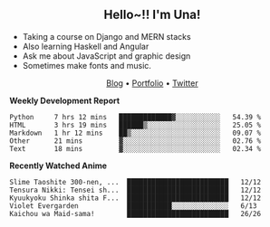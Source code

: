 <h2 align="center">
  Hello~!! I'm Una!
</h2>

- Taking a course on Django and MERN stacks
- Also learning Haskell and Angular
- Ask me about JavaScript and graphic design
- Sometimes make fonts and music.

<p align="center">
  <a href="https://anarchy.website/">Blog</a> &bull;
  <a href="https://una-ada.github.io/">Portfolio</a> &bull;
  <a href="https://twitter.com/unaxiii">Twitter</a>
</p>

**Weekly Development Report**

<!--START_SECTION:waka-->
```text
Python     7 hrs 12 mins   █████████████▓░░░░░░░░░░░   54.39 % 
HTML       3 hrs 19 mins   ██████▒░░░░░░░░░░░░░░░░░░   25.05 % 
Markdown   1 hr 12 mins    ██▒░░░░░░░░░░░░░░░░░░░░░░   09.07 % 
Other      21 mins         ▓░░░░░░░░░░░░░░░░░░░░░░░░   02.76 % 
Text       18 mins         ▓░░░░░░░░░░░░░░░░░░░░░░░░   02.34 % 
```
<!--END_SECTION:waka-->

**Recently Watched Anime**

<!-- RECENT-ANIME:START -->

    Slime Taoshite 300-nen, ...  █████████████████████████   12/12
    Tensura Nikki: Tensei sh...  █████████████████████████   12/12
    Kyuukyoku Shinka shita F...  █████████████████████████   12/12
    Violet Evergarden            ███████████░░░░░░░░░░░░░░   6/13
    Kaichou wa Maid-sama!        █████████████████████████   26/26
<!-- RECENT-ANIME:END -->
